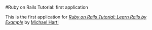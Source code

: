 #Ruby on Rails Tutorial: first application

This is the first application for 
[*Ruby on Rails Tutorial: Learn  Rails by Example*](http://railstutorial.org/) by [Michael Hartl](http://michaelhartl.com)